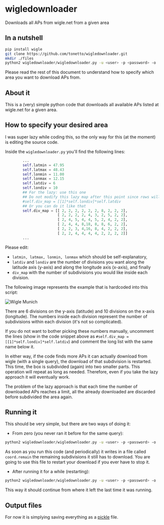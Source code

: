 # wigledownloader

Downloads all APs from wigle.net from a given area

## In a nutshell

```bash
pip install wigle
git clone https://github.com/tonetto/wigledownloader.git
mkdir ./files
python2 wigledownloader/wigledownloader.py -u <user> -p <password> -o ./files/
```

Please read the rest of this document to understand how to specify which area you want to download APs from.

## About it

This is a (very) simple python code that downloads all available APs listed at wigle.net for a given area.

## How to specify your desired area

I was super lazy while coding this, so the only way for this (at the moment) is editing the source code.

Inside the `wigledownloader.py` you'll find the following lines:

```python
        ...
        self.latmin = 47.95
        self.latmax = 48.43
        self.lonmin = 11.00
        self.lonmax = 12.15
        self.latdiv = 6
        self.londiv = 10
        ## For the lazy: use this one
        ## Do not modify this lazy map after this point since rows will be the same object...
        #self.div_map = [[1]*self.londiv]*self.latdiv
        ## Or you can do it like that
        self.div_map = [[ 2, 2, 2, 2, 2, 2, 8, 2, 2, 2],
                        [ 2, 2, 2, 2, 4, 3, 2, 5, 2, 2],
                        [ 2, 4, 5, 4, 4, 5, 2, 4, 2, 2],
                        [ 2, 4, 4, 8,18, 8, 8, 6, 2, 2],
                        [ 2, 2, 3, 4,16, 8, 4, 2, 2, 2],
                        [ 2, 2, 4, 4, 4, 4, 2, 2, 2, 2]]
        ...
```
Please edit:
* `latmin, latmax, lonmin, lonmax` which should be self-explanatory,
* `latdiv` and `londiv` are the number of divisions you want along the latitude axis (y-axis) and along the longitude axis (x-axis), and finally
* `div_map` with the number of subdivisions you would like inside each division.

The following image represents the example that is hardcoded into this script:

![Wigle Munich](https://github.com/tonetto/wigledownloader/blob/master/misc/wigle_munich.jpg "Wigle map of Munich")

There are 6 divisions on the y-axis (latitude) and 10 divisions on the x-axis (longitude). The numbers inside each division represent the number of subdivisions within each division (it's not so complicated).

If you do not want to bother picking these numbers manually, uncomment the lines (show in the code snippet above as `#self.div_map = [[1]*self.londiv]*self.latdiv`) and comment the long list with the same name below it.

In either way, if the code finds more APs it can actually download from wigle (with a single query), the download of that subdivision is restarted. This time, the box is subdivided (again) into two smaller parts. This operation will repeat as long as needed. Therefore, even if you take the lazy approach it will eventually work.

The problem of the lazy approach is that each time the number of downloaded APs reaches a limit, all the already downloaded are discarded before subdivided the area again.

## Running it

This should be very simple, but there are two ways of doing it:
* From zero (you never ran it before for the same query):
```bash
python2 wigledownloader/wigledownloader.py -u <user> -p <password> -o ./files/
```

As soon as you run this code (and periodically) it writes in a file called `coord.remain` the remaining subdivisions it still has to download. You are going to use this file to restart your download if you ever have to stop it.

* After running it for a while (restarting):
```bash
python2 wigledownloader/wigledownloader.py -u <user> -p <password> -o ./files/ --coordfile coord.remain
```
This way it should continue from where it left the last time it was running.

## Output files

For now it is simplying saving everything as a [pickle](https://docs.python.org/2/library/pickle.html "Python object serialization") file.
